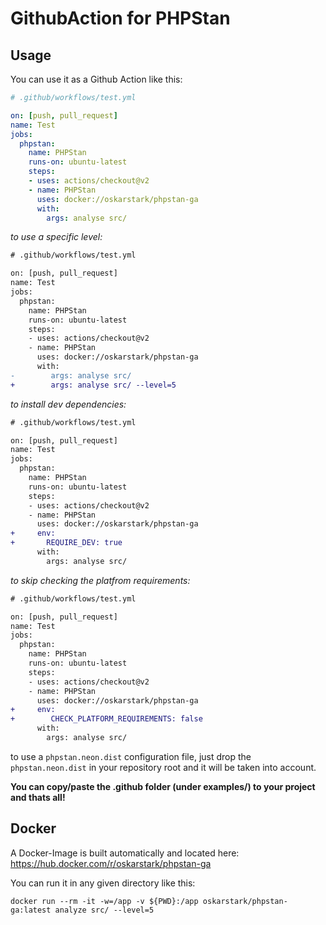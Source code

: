 # GithubAction for PHPStan

## Usage

You can use it as a Github Action like this:

```yaml
# .github/workflows/test.yml 

on: [push, pull_request]
name: Test
jobs:
  phpstan:
    name: PHPStan
    runs-on: ubuntu-latest
    steps:
    - uses: actions/checkout@v2
    - name: PHPStan
      uses: docker://oskarstark/phpstan-ga
      with:
        args: analyse src/
```

_to use a specific level:_
```diff
# .github/workflows/test.yml 

on: [push, pull_request]
name: Test
jobs:
  phpstan:
    name: PHPStan
    runs-on: ubuntu-latest
    steps:
    - uses: actions/checkout@v2
    - name: PHPStan
      uses: docker://oskarstark/phpstan-ga
      with:
-        args: analyse src/
+        args: analyse src/ --level=5
```

_to install dev dependencies:_
```diff
# .github/workflows/test.yml 

on: [push, pull_request]
name: Test
jobs:
  phpstan:
    name: PHPStan
    runs-on: ubuntu-latest
    steps:
    - uses: actions/checkout@v2
    - name: PHPStan
      uses: docker://oskarstark/phpstan-ga
+     env:
+       REQUIRE_DEV: true
      with:
        args: analyse src/
```

_to skip checking the platfrom requirements:_
```diff
# .github/workflows/test.yml 

on: [push, pull_request]
name: Test
jobs:
  phpstan:
    name: PHPStan
    runs-on: ubuntu-latest
    steps:
    - uses: actions/checkout@v2
    - name: PHPStan
      uses: docker://oskarstark/phpstan-ga
+     env:
+        CHECK_PLATFORM_REQUIREMENTS: false
      with:
        args: analyse src/
```

to use a `phpstan.neon.dist` configuration file, just drop the `phpstan.neon.dist`
in your repository root and it will be taken into account.


**You can copy/paste the .github folder (under examples/) to your project and thats all!**

## Docker

A Docker-Image is built automatically and located here:
https://hub.docker.com/r/oskarstark/phpstan-ga

You can run it in any given directory like this:

`docker run --rm -it -w=/app -v ${PWD}:/app oskarstark/phpstan-ga:latest analyze src/ --level=5`

